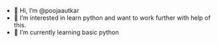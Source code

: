 - 👋 Hi, I’m @poojaautkar
- 👀 I’m interested in learn python and want to work further with help of this.
- 🌱 I’m currently learning basic python

<!---
poojaautkar/poojaautkar is a ✨ special ✨ repository because its `README.md` (this file) appears on your GitHub profile.
You can click the Preview link to take a look at your changes.
--->
